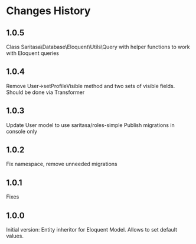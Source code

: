 # Changes History

1.0.5
-----
Class Saritasa\Database\Eloquent\Utils\Query with helper functions to work with Eloquent queries

1.0.4
-----
Remove User->setProfileVisible method and two sets of visible fields. Should be done via Transformer

1.0.3
-----
Update User model to use saritasa/roles-simple
Publish migrations in console only

1.0.2
-----
Fix namespace, remove unneeded migrations

1.0.1
-----
Fixes

1.0.0
-----
Initial version: Entity inheritor for Eloquent Model. Allows to set default values.
